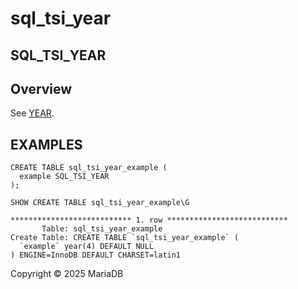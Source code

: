 # sql\_tsi\_year

## SQL\_TSI\_YEAR

## Overview

See [YEAR](../../sql-functions/date-time-functions/year.md).

## EXAMPLES

```
CREATE TABLE sql_tsi_year_example (
  example SQL_TSI_YEAR
);
```

```
SHOW CREATE TABLE sql_tsi_year_example\G
```

```
*************************** 1. row ***************************
       Table: sql_tsi_year_example
Create Table: CREATE TABLE `sql_tsi_year_example` (
  `example` year(4) DEFAULT NULL
) ENGINE=InnoDB DEFAULT CHARSET=latin1
```

Copyright © 2025 MariaDB
